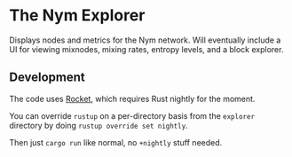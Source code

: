 The Nym Explorer
================

Displays nodes and metrics for the Nym network. Will eventually include a UI for viewing mixnodes, mixing rates, entropy levels, and a block explorer. 


Development
-----------

The code uses [Rocket](https://rocket.rs), which requires Rust nightly for the moment. 

You can override `rustup` on a per-directory basis from the `explorer` directory by doing `rustup override set nightly`. 

Then just `cargo run` like normal, no `+nightly` stuff needed.

